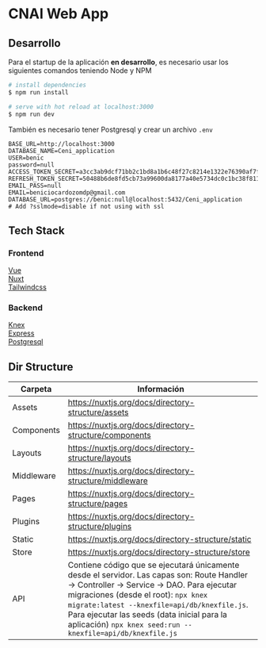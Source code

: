 # CNAI Web App

## Desarrollo

Para el startup de la aplicación **en desarrollo**, es necesario usar los siguientes comandos teniendo Node y NPM

```bash
# install dependencies
$ npm run install

# serve with hot reload at localhost:3000 
$ npm run dev
```

También es necesario tener Postgresql y crear un archivo `.env`

```dosini
BASE_URL=http://localhost:3000
DATABASE_NAME=Ceni_application
USER=benic
password=null
ACCESS_TOKEN_SECRET=a3cc3ab9dcf71bb2c1bd8a1b6c48f27c8214e1322e76390af7fe791ba1b254263956b307dba4c4dff52665d336c56b24a4e29213d04b6eac4de2e098dbfc9305
REFRESH_TOKEN_SECRET=50488b6de8fd5cb73a99600da8177a40e5734dc0c1bc38f811c62dba20111b78e291e0a1bf9687ab01284acae7051748883e70ed03bc27464c2b0810ea563e5f
EMAIL_PASS=null
EMAIL=beniciocardozomdp@gmail.com
DATABASE_URL=postgres://benic:null@localhost:5432/Ceni_application
# Add ?sslmode=disable if not using with ssl
```

## Tech Stack

### Frontend
[Vue](https://vuejs.org/)  
[Nuxt](https://nuxtjs.org/docs/)    
[Tailwindcss](https://tailwindcss.com/docs/)

### Backend
[Knex](https://knexjs.org/)  
[Express](https://expressjs.com/)  
[Postgresql](https://www.postgresql.org/)

## Dir Structure
| Carpeta  |  Información |
|---|---|
| Assets | https://nuxtjs.org/docs/directory-structure/assets |
| Components | https://nuxtjs.org/docs/directory-structure/components |
| Layouts | https://nuxtjs.org/docs/directory-structure/layouts |
| Middleware | https://nuxtjs.org/docs/directory-structure/middleware |
| Pages | https://nuxtjs.org/docs/directory-structure/pages |
| Plugins | https://nuxtjs.org/docs/directory-structure/plugins |
| Static | https://nuxtjs.org/docs/directory-structure/static |
| Store | https://nuxtjs.org/docs/directory-structure/store |
| API | Contiene código que se ejecutará únicamente desde el servidor. Las capas son: Route Handler -> Controller -> Service -> DAO. Para ejecutar migraciones (desde el root): ```npx knex migrate:latest --knexfile=api/db/knexfile.js```. Para ejecutar las seeds (data inicial para la aplicación)  ```npx knex seed:run --knexfile=api/db/knexfile.js``` |
